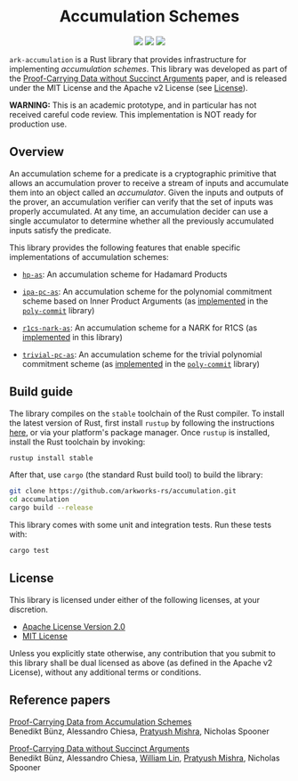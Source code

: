 <h1 align="center">Accumulation Schemes</h1>

<p align="center">
    <img src="https://github.com/arkworks-rs/accumulation/workflows/CI/badge.svg?branch=main">
    <a href="https://github.com/arkworks-rs/accumulation/blob/main/LICENSE-APACHE">
        <img src="https://img.shields.io/badge/license-APACHE-blue.svg"></a>
    <a href="https://github.com/arkworks-rs/accumulation/blob/main/LICENSE-MIT">
        <img src="https://img.shields.io/badge/license-MIT-blue.svg"></a>
</p>

`ark-accumulation` is a Rust library that provides infrastructure for implementing 
*accumulation schemes*. This library was developed as part of the
[Proof-Carrying Data without Succinct Arguments][bclms20] paper, and is released under the MIT License
and the Apache v2 License (see [License](#license)).

**WARNING:** This is an academic prototype, and in particular has not received careful code review.
This implementation is NOT ready for production use.

## Overview

An accumulation scheme for a predicate is a cryptographic primitive that allows an accumulation
prover to receive a stream of inputs and accumulate them into an object called an *accumulator*.
Given the inputs and outputs of the prover, an accumulation verifier can verify that the set of
inputs was properly accumulated. At any time, an accumulation decider can use a single accumulator
to determine whether all the previously accumulated inputs satisfy the predicate.
 
This library provides the following features that enable specific implementations of accumulation
schemes:

- [`hp-as`](src/hp_as): An accumulation scheme for Hadamard Products

- [`ipa-pc-as`](src/ipa_pc_as): An accumulation scheme for the polynomial commitment scheme based on
Inner Product Arguments (as [implemented](
https://github.com/arkworks-rs/poly-commit/tree/accumulation-experimental/src/ipa_pc) in the
[`poly-commit`](https://github.com/arkworks-rs/poly-commit) library)

- [`r1cs-nark-as`](src/r1cs_nark_as): An accumulation scheme for a NARK for R1CS (as
[implemented](src/r1cs_nark_as/r1cs_nark) in this library)

- [`trivial-pc-as`](src/trivial_pc_as): An accumulation scheme for the trivial polynomial commitment
scheme (as [implemented](
https://github.com/arkworks-rs/poly-commit/tree/accumulation-experimental/src/trivial_pc) in the
[`poly-commit`](https://github.com/arkworks-rs/poly-commit) library)

## Build guide

The library compiles on the `stable` toolchain of the Rust compiler. To install the latest version
of Rust, first install `rustup` by following the instructions [here](https://rustup.rs/), or via
your platform's package manager. Once `rustup` is installed, install the Rust toolchain by invoking:
```bash
rustup install stable
```

After that, use `cargo` (the standard Rust build tool) to build the library:
```bash
git clone https://github.com/arkworks-rs/accumulation.git
cd accumulation
cargo build --release
```

This library comes with some unit and integration tests. Run these tests with:
```bash
cargo test
```

## License

This library is licensed under either of the following licenses, at your discretion.

 * [Apache License Version 2.0](LICENSE-APACHE)
 * [MIT License](LICENSE-MIT)

Unless you explicitly state otherwise, any contribution that you submit to this library shall be
dual licensed as above (as defined in the Apache v2 License), without any additional terms or
conditions.

## Reference papers

[Proof-Carrying Data from Accumulation Schemes][bcms20]     
Benedikt Bünz, Alessandro Chiesa, [Pratyush Mishra](https://www.github.com/pratyush),
Nicholas Spooner     

[Proof-Carrying Data without Succinct Arguments][bclms20]     
Benedikt Bünz, Alessandro Chiesa, [William Lin](https://github.com/Will-Lin4),
[Pratyush Mishra](https://www.github.com/pratyush), Nicholas Spooner     

[bcms20]: https://eprint.iacr.org/2020/499 
[bclms20]: https://eprint.iacr.org/2020/1618 
